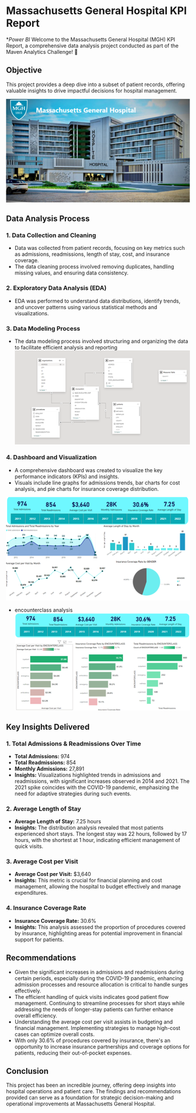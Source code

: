 # Massachusetts General Hospital KPI Report 
**Power BI*
Welcome to the Massachusetts General Hospital (MGH) KPI Report, a comprehensive data analysis project conducted as part of the Maven Analytics Challenge! 🎉 

## Objective
This project provides a deep dive into a subset of patient records, offering valuable insights to drive impactful decisions for hospital management.

![](https://github.com/abigailmwanza/hospital_analysis/blob/main/overview%20health.png)

## Data Analysis Process
### 1. Data Collection and Cleaning
- Data was collected from patient records, focusing on key metrics such as admissions, readmissions, length of stay, cost, and insurance coverage.
- The data cleaning process involved removing duplicates, handling missing values, and ensuring data consistency.
### 2. Exploratory Data Analysis (EDA)
- EDA was performed to understand data distributions, identify trends, and uncover patterns using various statistical methods and visualizations.

### 3. Data Modeling Process
- The data modeling process involved structuring and organizing the data to facilitate efficient analysis and reporting
 ![](https://github.com/abigailmwanza/hospital_analysis/blob/main/hospital%20modelling.png) 
### 4. Dashboard and Visualization
- A comprehensive dashboard was created to visualize the key performance indicators (KPIs) and insights.
- Visuals include line graphs for admissions trends, bar charts for cost analysis, and pie charts for insurance coverage distribution.
  
![](https://github.com/abigailmwanza/hospital_analysis/blob/main/hos%2011.png)

 - encounterclass analysis
![](https://github.com/abigailmwanza/hospital_analysis/blob/main/hos%201.png)  
##  Key Insights Delivered
### 1. Total Admissions & Readmissions Over Time
- **Total Admissions:** 974
- **Total Readmissions:** 854
- **Monthly Admissions:** 27,891
- **Insights:** Visualizations highlighted trends in admissions and readmissions, with significant increases observed in 2014 and 2021. The 2021 spike coincides with the COVID-19 pandemic, emphasizing the need for adaptive strategies during such events.

### 2. Average Length of Stay
- **Average Length of Stay:** 7.25 hours
- **Insights:** The distribution analysis revealed that most patients experienced short stays. The longest stay was 22 hours, followed by 17 hours, with the shortest at 1 hour, indicating efficient management of quick visits.

### 3. Average Cost per Visit
- **Average Cost per Visit:** $3,640
- **Insights:** This metric is crucial for financial planning and cost management, allowing the hospital to budget effectively and manage expenditures.

### 4. Insurance Coverage Rate
- **Insurance Coverage Rate:** 30.6%
- **Insights:** This analysis assessed the proportion of procedures covered by insurance, highlighting areas for potential improvement in financial support for patients.

## Recommendations
- Given the significant increases in admissions and readmissions during certain periods, especially during the COVID-19 pandemic, enhancing admission processes and resource allocation is critical to handle surges effectively.
- The efficient handling of quick visits indicates good patient flow management. Continuing to streamline processes for short stays while addressing the needs of longer-stay patients can further enhance overall efficiency.
- Understanding the average cost per visit assists in budgeting and financial management. Implementing strategies to manage high-cost cases can optimize overall costs.
- With only 30.6% of procedures covered by insurance, there's an opportunity to increase insurance partnerships and coverage options for patients, reducing their out-of-pocket expenses.

## Conclusion
This project has been an incredible journey, offering deep insights into hospital operations and patient care. The findings and recommendations provided can serve as a foundation for strategic decision-making and operational improvements at Massachusetts General Hospital.
